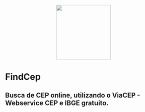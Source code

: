 <p align="center">
  <a href="url"><img src="https://i.ibb.co/Wt45FWP/FINDCEP-logotipo.png" align="center" height="176"></a>
</p>

# FindCep
##
## Busca de CEP online, utilizando o ViaCEP - Webservice CEP e IBGE gratuito.


